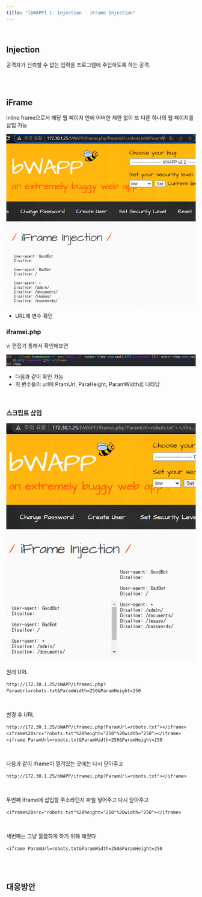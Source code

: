 ```yaml
---
title: "[bWAPP] 1. Injection - iFrame Injection"
---
```


<br>

## Injection

공격자가 신뢰할 수 없는 입력을 프로그램에 주입하도록 하는 공격.

<br>

<br>

## iFrame

inline frame으로서 해당 웹 페이지 안에 어떠한 제한 없이 또 다른 하나의 웹 페이지를 삽입 가능

![image-20220316012725890](https://raw.githubusercontent.com/EONION-TH3DB/image_repo/main/img/image-20220316012725890.png)

- URL에 변수 확인

### iframei.php

vi 편집기 통해서 확인해보면

![image-20220316012922851](https://raw.githubusercontent.com/EONION-TH3DB/image_repo/main/img/image-20220316012922851.png)

- 다음과 같이 확인 가능
- 위 변수들이 url에 PramUrl, ParaHeight, ParamWidth로 나타남

<br>

### 스크립트 삽입

![image-20220316013954537](https://raw.githubusercontent.com/EONION-TH3DB/image_repo/main/img/image-20220316013954537.png)

원래 URL

`http://172.30.1.25/bWAPP/iframei.php?ParamUrl=robots.txt&ParamWidth=250&ParamHeight=250`

<br>

변경 후 URL

`http://172.30.1.25/bWAPP/iframei.php?ParamUrl=robots.txt"></iframe><iframe%20src="robots.txt"%20height="250"%20width="250"></iframe><iframe ParamUrl=robots.txt&ParamWidth=250&ParamHeight=250`

<br>

다음과 같이 iframe이 열려있는 곳에는 다시 닫아주고

`http://172.30.1.25/bWAPP/iframei.php?ParamUrl=robots.txt"></iframe>`

<br>

두번째 iframe에 삽입할 주소라던지 파일 넣어주고 다시 닫아주고

`<iframe%20src="robots.txt"%20height="250"%20width="250"></iframe>`

<br>

세번째는 그냥 깔끔하게 하기 위해 해줬다

`<iframe ParamUrl=robots.txt&ParamWidth=250&ParamHeight=250`

<br>

<br>

## 대응방안

